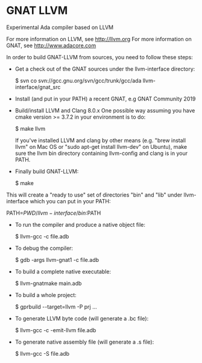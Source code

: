 GNAT LLVM
=========

Experimental Ada compiler based on LLVM

For more information on LLVM, see http://llvm.org
For more information on GNAT, see http://www.adacore.com

In order to build GNAT-LLVM from sources, you need to follow these steps:

- Get a check out of the GNAT sources under the llvm-interface directory:

  $ svn co svn://gcc.gnu.org/svn/gcc/trunk/gcc/ada llvm-interface/gnat_src

- Install (and put in your PATH) a recent GNAT, e.g GNAT Community 2019

- Build/install LLVM and Clang 8.0.x
  One possible way assuming you have cmake version >= 3.7.2 in your environment
  is to do:

  $ make llvm

  If you've installed LLVM and clang by other means (e.g. "brew install llvm"
  on Mac OS or "sudo apt-get install llvm-dev" on Ubuntu), make sure the
  llvm bin directory containing llvm-config and clang is in your PATH.

- Finally build GNAT-LLVM:

  $ make

This will create a "ready to use" set of directories "bin" and "lib" under
llvm-interface which you can put in your PATH:

  PATH=$PWD/llvm-interface/bin:$PATH

- To run the compiler and produce a native object file:

  $ llvm-gcc -c file.adb

- To debug the compiler:

  $ gdb -args llvm-gnat1 -c file.adb

- To build a complete native executable:

  $ llvm-gnatmake main.adb

- To build a whole project:

  $ gprbuild --target=llvm -P prj ...

- To generate LLVM byte code (will generate a .bc file):

  $ llvm-gcc -c -emit-llvm file.adb

- To generate native assembly file (will generate a .s file):

  $ llvm-gcc -S file.adb

